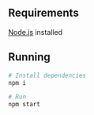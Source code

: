 ## Requirements
[Node.js](https://github.com/nodejs/node) installed

## Running

```bash
# Install dependencies
npm i

# Run
npm start
```